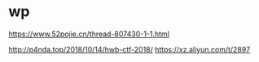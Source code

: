 # wp
https://www.52pojie.cn/thread-807430-1-1.html

http://p4nda.top/2018/10/14/hwb-ctf-2018/
https://xz.aliyun.com/t/2897  
